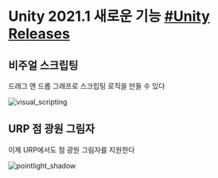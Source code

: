 # Unity 2021.1 새로운 기능 [#Unity Releases](https://unity.com/kr/releases/2020-1)

## 비주얼 스크립팅
드래그 앤 드롭 그래프로 스크립팅 로직을 만들 수 있다

![visual_scripting](https://user-images.githubusercontent.com/37904040/129820949-e58a4675-2ca1-4569-b82b-991201297f54.jpg)

## URP 점 광원 그림자
이제 URP에서도 점 광원 그림자를 지원한다

![pointlight_shadow](https://user-images.githubusercontent.com/37904040/129820952-8410845c-0e30-4d6d-9914-b562230b42ca.jpg)
